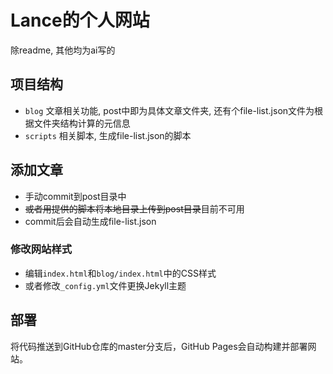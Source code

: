 # Lance的个人网站

除readme, 其他均为ai写的

## 项目结构

- `blog` 文章相关功能, post中即为具体文章文件夹, 还有个file-list.json文件为根据文件夹结构计算的元信息
- `scripts` 相关脚本, 生成file-list.json的脚本

## 添加文章

- 手动commit到post目录中
- ~~或者用提供的脚本将本地目录上传到post目录~~目前不可用
- commit后会自动生成file-list.json

### 修改网站样式

- 编辑`index.html`和`blog/index.html`中的CSS样式
- 或者修改`_config.yml`文件更换Jekyll主题

## 部署

将代码推送到GitHub仓库的master分支后，GitHub Pages会自动构建并部署网站。

